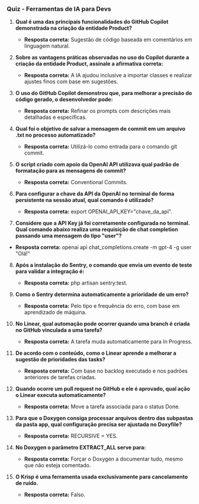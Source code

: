 ### **Quiz - Ferramentas de IA para Devs**

1. **Qual é uma das principais funcionalidades do GitHub Copilot demonstrada na criação da entidade Product?**

   - **Resposta correta:** Sugestão de código baseada em comentários em linguagem natural.

2. **Sobre as vantagens práticas observadas no uso do Copilot durante a criação da entidade Product, assinale a afirmativa correta:**

   - **Resposta correta:** A IA ajudou inclusive a importar classes e realizar ajustes finos com base em sugestões.

3. **O uso do GitHub Copilot demonstrou que, para melhorar a precisão do código gerado, o desenvolvedor pode:**

   - **Resposta correta:** Refinar os prompts com descrições mais detalhadas e específicas.

4. **Qual foi o objetivo de salvar a mensagem de commit em um arquivo .txt no processo automatizado?**

   - **Resposta correta:** Utilizá-lo como entrada para o comando git commit.

5. **O script criado com apoio da OpenAI API utilizava qual padrão de formatação para as mensagens de commit?**

   - **Resposta correta:** Conventional Commits.

6. **Para configurar a chave da API da OpenAI no terminal de forma persistente na sessão atual, qual comando é utilizado?**

   - **Resposta correta:** export OPENAI_API_KEY="chave_da_api".

7. **Considere que a API Key já foi corretamente configurada no terminal. Qual comando abaixo realiza uma requisição de chat completion passando uma mensagem do tipo "user"?**

- **Resposta correta:** openai api chat_completions.create -m gpt-4 -g user "Olá!"

8. **Após a instalação do Sentry, o comando que envia um evento de teste para validar a integração é:**

   - **Resposta correta:** php artisan sentry:test.

9. **Como o Sentry determina automaticamente a prioridade de um erro?**

   - **Resposta correta:** Pelo tipo e frequência do erro, com base em aprendizado de máquina.

10. **No Linear, qual automação pode ocorrer quando uma branch é criada no GitHub vinculada a uma tarefa?**

    - **Resposta correta:** A tarefa muda automaticamente para In Progress.

11. **De acordo com o conteúdo, como o Linear aprende a melhorar a sugestão de prioridades das tasks?**

    - **Resposta correta:** Com base no backlog executado e nos padrões anteriores de tarefas criadas.

12. **Quando ocorre um pull request no GitHub e ele é aprovado, qual ação o Linear executa automaticamente?**

    - **Resposta correta:** Move a tarefa associada para o status Done.

13. **Para que o Doxygen consiga processar arquivos dentro das subpastas da pasta app, qual configuração precisa ser ajustada no Doxyfile?**

    - **Resposta correta:** RECURSIVE = YES.

14. **No Doxygen o parâmetro EXTRACT_ALL serve para:**

    - **Resposta correta:** Forçar o Doxygen a documentar tudo, mesmo que não esteja comentado.

15. **O Krisp é uma ferramenta usada exclusivamente para cancelamento de ruído.**
    - **Resposta correta:** Falso.
